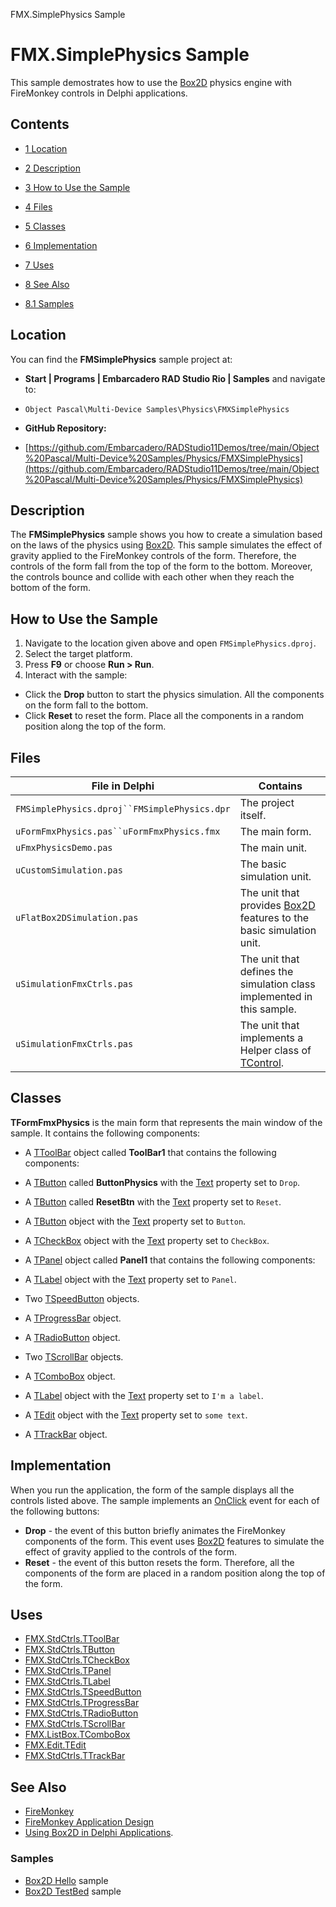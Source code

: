 FMX.SimplePhysics Sample[]()
# FMX.SimplePhysics Sample 


This sample demostrates how to use the [Box2D](http://docwiki.embarcadero.com/RADStudio/en/Using_Box2D_in_Delphi_Applications) physics engine with FireMonkey controls in Delphi applications.
## Contents



* [1 Location](#Location)
* [2 Description](#Description)
* [3 How to Use the Sample](#How_to_Use_the_Sample)
* [4 Files](#Files)
* [5 Classes](#Classes)
* [6 Implementation](#Implementation)
* [7 Uses](#Uses)
* [8 See Also](#See_Also)

* [8.1 Samples](#Samples)


## Location 

You can find the **FMSimplePhysics** sample project at:
* **Start | Programs | Embarcadero RAD Studio Rio | Samples** and navigate to:

* `Object Pascal\Multi-Device Samples\Physics\FMXSimplePhysics`

* **GitHub Repository:**

* [https://github.com/Embarcadero/RADStudio11Demos/tree/main/Object%20Pascal/Multi-Device%20Samples/Physics/FMXSimplePhysics](https://github.com/Embarcadero/RADStudio11Demos/tree/main/Object%20Pascal/Multi-Device%20Samples/Physics/FMXSimplePhysics)

## Description 

The **FMSimplePhysics** sample shows you how to create a simulation based on the laws of the physics using [Box2D](http://docwiki.embarcadero.com/RADStudio/en/Box2D). This sample simulates the effect of gravity applied to the FireMonkey controls of the form. Therefore, the controls of the form fall from the top of the form to the bottom. Moreover, the controls bounce and collide with each other when they reach the bottom of the form.
## How to Use the Sample 


1.  Navigate to the location given above and open `FMSimplePhysics.dproj`.
2.  Select the target platform.
3.  Press **F9** or choose **Run > Run**.
4.  Interact with the sample:

*  Click the **Drop** button to start the physics simulation. All the components on the form fall to the bottom.
*  Click **Reset** to reset the form. Place all the components in a random position along the top of the form.

## Files 



| File in Delphi                               | Contains                                                                                                                  |
| -------------------------------------------- | ------------------------------------------------------------------------------------------------------------------------- |
| `FMSimplePhysics.dproj``FMSimplePhysics.dpr` | The project itself.                                                                                                       |
| `uFormFmxPhysics.pas``uFormFmxPhysics.fmx`   | The main form.                                                                                                            |
| `uFmxPhysicsDemo.pas`                        | The main unit.                                                                                                            |
| `uCustomSimulation.pas`                      | The basic simulation unit.                                                                                                |
| `uFlatBox2DSimulation.pas`                   | The unit that provides [Box2D](http://docwiki.embarcadero.com/RADStudio/en/Box2D) features to the basic simulation unit.  |
| `uSimulationFmxCtrls.pas`                    | The unit that defines the simulation class implemented in this sample.                                                    |
| `uSimulationFmxCtrls.pas`                    | The unit that implements a Helper class of [TControl](http://docwiki.embarcadero.com/Libraries/en/FMX.Controls.TControl). |


## Classes 

**TFormFmxPhysics** is the main form that represents the main window of the sample. It contains the following components: 
*  A [TToolBar](http://docwiki.embarcadero.com/Libraries/en/FMX.StdCtrls.TToolBar) object called **ToolBar1** that contains the following components:

*  A [TButton](http://docwiki.embarcadero.com/Libraries/en/FMX.StdCtrls.TButton) called **ButtonPhysics** with the [Text](http://docwiki.embarcadero.com/Libraries/en/FMX.StdCtrls.TButton.Text) property set to `Drop`.
*  A [TButton](http://docwiki.embarcadero.com/Libraries/en/FMX.StdCtrls.TButton) called **ResetBtn** with the [Text](http://docwiki.embarcadero.com/Libraries/en/FMX.StdCtrls.TButton.Text) property set to `Reset`.

*  A [TButton](http://docwiki.embarcadero.com/Libraries/en/FMX.StdCtrls.TButton) object with the [Text](http://docwiki.embarcadero.com/Libraries/en/FMX.StdCtrls.TButton.Text) property set to `Button`.
*  A [TCheckBox](http://docwiki.embarcadero.com/Libraries/en/FMX.StdCtrls.TCheckBox) object with the [Text](http://docwiki.embarcadero.com/Libraries/en/FMX.StdCtrls.TCheckBox.Text) property set to `CheckBox`.
*  A [TPanel](http://docwiki.embarcadero.com/Libraries/en/FMX.StdCtrls.TPanel) object called **Panel1** that contains the following components:

*  A [TLabel](http://docwiki.embarcadero.com/Libraries/en/FMX.StdCtrls.TLabel) object with the [Text](http://docwiki.embarcadero.com/Libraries/en/FMX.StdCtrls.TLabel.Text) property set to `Panel`.
*  Two [TSpeedButton](http://docwiki.embarcadero.com/Libraries/en/FMX.StdCtrls.TSpeedButton) objects.

*  A [TProgressBar](http://docwiki.embarcadero.com/Libraries/en/FMX.StdCtrls.TProgressBar) object.
*  A [TRadioButton](http://docwiki.embarcadero.com/Libraries/en/FMX.StdCtrls.TRadioButton) object.
*  Two [TScrollBar](http://docwiki.embarcadero.com/Libraries/en/FMX.StdCtrls.TScrollBar) objects.
*  A [TComboBox](http://docwiki.embarcadero.com/Libraries/en/FMX.ListBox.TComboBox) object.
*  A [TLabel](http://docwiki.embarcadero.com/Libraries/en/FMX.StdCtrls.TLabel) object with the [Text](http://docwiki.embarcadero.com/Libraries/en/FMX.StdCtrls.TLabel.Text) property set to `I'm a label`.
*  A [TEdit](http://docwiki.embarcadero.com/Libraries/en/FMX.Edit.TEdit) object with the [Text](http://docwiki.embarcadero.com/Libraries/en/FMX.Edit.TEdit.Text) property set to `some text`.
*  A [TTrackBar](http://docwiki.embarcadero.com/Libraries/en/FMX.StdCtrls.TTrackBar) object.

## Implementation 

When you run the application, the form of the sample displays all the controls listed above. The sample implements an [OnClick](http://docwiki.embarcadero.com/Libraries/en/FMX.StdCtrls.TButton.OnClick) event for each of the following buttons:
* **Drop** - the event of this button briefly animates the FireMonkey components of the form. This event uses [Box2D](http://docwiki.embarcadero.com/RADStudio/en/Box2D) features to simulate the effect of gravity applied to the controls of the form.
* **Reset** - the event of this button resets the form. Therefore, all the components of the form are placed in a random position along the top of the form.

## Uses 


* [FMX.StdCtrls.TToolBar](http://docwiki.embarcadero.com/Libraries/en/FMX.StdCtrls.TToolBar)
* [FMX.StdCtrls.TButton](http://docwiki.embarcadero.com/Libraries/en/FMX.StdCtrls.TButton)
* [FMX.StdCtrls.TCheckBox](http://docwiki.embarcadero.com/Libraries/en/FMX.StdCtrls.TCheckBox)
* [FMX.StdCtrls.TPanel](http://docwiki.embarcadero.com/Libraries/en/FMX.StdCtrls.TPanel)
* [FMX.StdCtrls.TLabel](http://docwiki.embarcadero.com/Libraries/en/FMX.StdCtrls.TLabel)
* [FMX.StdCtrls.TSpeedButton](http://docwiki.embarcadero.com/Libraries/en/FMX.StdCtrls.TSpeedButton)
* [FMX.StdCtrls.TProgressBar](http://docwiki.embarcadero.com/Libraries/en/FMX.StdCtrls.TProgressBar)
* [FMX.StdCtrls.TRadioButton](http://docwiki.embarcadero.com/Libraries/en/FMX.StdCtrls.TRadioButton)
* [FMX.StdCtrls.TScrollBar](http://docwiki.embarcadero.com/Libraries/en/FMX.StdCtrls.TScrollBar)
* [FMX.ListBox.TComboBox](http://docwiki.embarcadero.com/Libraries/en/FMX.ListBox.TComboBox)
* [FMX.Edit.TEdit](http://docwiki.embarcadero.com/Libraries/en/FMX.Edit.TEdit)
* [FMX.StdCtrls.TTrackBar](http://docwiki.embarcadero.com/Libraries/en/FMX.StdCtrls.TTrackBar)

## See Also 


* [FireMonkey](http://docwiki.embarcadero.com/RADStudio/en/FireMonkey)
* [FireMonkey Application Design](http://docwiki.embarcadero.com/RADStudio/en/FireMonkey_Application_Design)
* [Using Box2D in Delphi Applications](http://docwiki.embarcadero.com/RADStudio/en/Using_Box2D_in_Delphi_Applications).

### Samples 


* [Box2D Hello](http://docwiki.embarcadero.com/CodeExamples/en/Box2D.Box2DHello) sample
* [Box2D TestBed](http://docwiki.embarcadero.com/CodeExamples/en/Box2D.TestBed) sample





